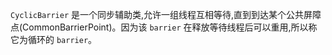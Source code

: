 `CyclicBarrier` 是一个同步辅助类,允许一组线程互相等待,直到到达某个公共屏障点(CommonBarrierPoint)。因为该 `barrier` 在释放等待线程后可以重用,所以称它为循环的 `barrier`。